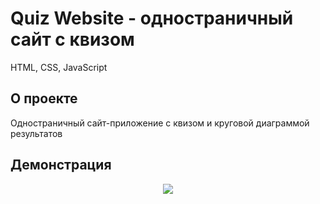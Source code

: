 # Quiz Website - одностраничный сайт с квизом  
HTML, CSS, JavaScript

## О проекте
Одностраничный сайт-приложение с квизом и круговой диаграммой результатов

## Демонстрация
<p align="center">
  <img src="https://github.com/cptntotoro/quiz-website/blob/master/demo.gif?raw=true" />
</p>

